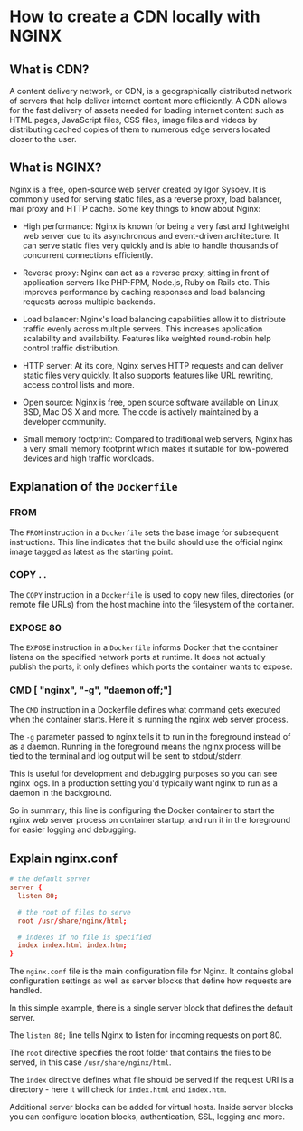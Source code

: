 # How to create a CDN locally with NGINX

## What is CDN?
A content delivery network, or CDN, is a geographically distributed network of servers that help deliver internet content more efficiently. A CDN allows for the fast delivery of assets needed for loading internet content such as HTML pages, JavaScript files, CSS files, image files and videos by distributing cached copies of them to numerous edge servers located closer to the user.

## What is NGINX?
Nginx is a free, open-source web server created by Igor Sysoev. It is commonly used for serving static files, as a reverse proxy, load balancer, mail proxy and HTTP cache. Some key things to know about Nginx:

- High performance: Nginx is known for being a very fast and lightweight web server due to its asynchronous and event-driven architecture. It can serve static files very quickly and is able to handle thousands of concurrent connections efficiently.

- Reverse proxy: Nginx can act as a reverse proxy, sitting in front of application servers like PHP-FPM, Node.js, Ruby on Rails etc. This improves performance by caching responses and load balancing requests across multiple backends.

- Load balancer: Nginx's load balancing capabilities allow it to distribute traffic evenly across multiple servers. This increases application scalability and availability. Features like weighted round-robin help control traffic distribution.

- HTTP server: At its core, Nginx serves HTTP requests and can deliver static files very quickly. It also supports features like URL rewriting, access control lists and more.

- Open source: Nginx is free, open source software available on Linux, BSD, Mac OS X and more. The code is actively maintained by a developer community.

- Small memory footprint: Compared to traditional web servers, Nginx has a very small memory footprint which makes it suitable for low-powered devices and high traffic workloads.

## Explanation of the `Dockerfile`

### FROM
The `FROM` instruction in a `Dockerfile` sets the base image for subsequent instructions. This line indicates that the build should use the official nginx image tagged as latest as the starting point.

### COPY . .
The `COPY` instruction in a `Dockerfile` is used to copy new files, directories (or remote file URLs) from the host machine into the filesystem of the container.

### EXPOSE 80

The `EXPOSE` instruction in a `Dockerfile` informs Docker that the container listens on the specified network ports at runtime. It does not actually publish the ports, it only defines which ports the container wants to expose.

### CMD [ "nginx", "-g", "daemon off;"]

The `CMD` instruction in a Dockerfile defines what command gets executed when the container starts. Here it is running the nginx web server process.

The `-g` parameter passed to nginx tells it to run in the foreground instead of as a daemon. Running in the foreground means the nginx process will be tied to the terminal and log output will be sent to stdout/stderr.

This is useful for development and debugging purposes so you can see nginx logs. In a production setting you'd typically want nginx to run as a daemon in the background.

So in summary, this line is configuring the Docker container to start the nginx web server process on container startup, and run it in the foreground for easier logging and debugging.

## Explain nginx.conf

```conf
# the default server
server {
  listen 80;

  # the root of files to serve
  root /usr/share/nginx/html; 

  # indexes if no file is specified
  index index.html index.htm;
}

```

The `nginx.conf` file is the main configuration file for Nginx. It contains global configuration settings as well as server blocks that define how requests are handled.

In this simple example, there is a single server block that defines the default server.

The `listen 80;` line tells Nginx to listen for incoming requests on port 80.

The `root` directive specifies the root folder that contains the files to be served, in this case `/usr/share/nginx/html`.

The `index` directive defines what file should be served if the request URI is a directory - here it will check for `index.html` and `index.htm`.

Additional server blocks can be added for virtual hosts. Inside server blocks you can configure location blocks, authentication, SSL, logging and more.